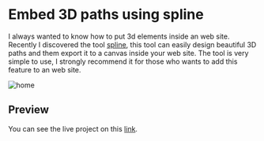 # Embed 3D paths using spline

I always wanted to know how to put 3d elements inside an web site. Recently I discovered the tool [spline](https://app.spline.design/), this tool can easily design beautiful 3D paths and them export it to a canvas inside your web site. The tool is very simple to use, I strongly recommend it for those who wants to add this feature to an web site.

![home](./readme_data/preview.gif)

## Preview

You can see the live project on this [link](https://gabrielbortolote.github.io/3D-path-using-react/).
